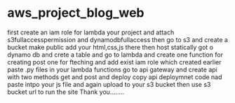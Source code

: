 # aws_project_blog_web


first create an iam role for lambda your project and attach s3fullaccesspermission and dynamodbfullaccess
then go to s3 and create a bucket make public add your html,css,js there 
then host statically
got o dynamo db and crete a table and 
go to lambda and create one function for creating post one for fteching and add exist iam role which created earlier 
paste .py files in your lambda functions
go to api gateway and create api with two methods get and post and deploy
copy api deploymnet code nad paste intpo your js file and again upload to your s3 bucket 
then use s3 bucket url to run the site 
Thank you........
